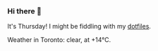 ### Hi there :wave:

It's Thursday! I might be fiddling with my [dotfiles](https://github.com/bewuethr/dotfiles).

Weather in Toronto: clear, at +14°C.
